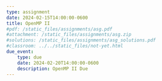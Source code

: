 ```yaml
---
type: assignment
date: 2024-02-15T14:00:00-0600
title: OpenMP II
#pdf: /static_files/assignments/asg.pdf
#attachment: /static_files/assignments/asg.zip
#solutions: /static_files/assignments/asg_solutions.pdf
#classroom: ../../static_files/not-yet.html
due_event: 
    type: due
    date: 2024-02-20T14:00:00-0600
    description: OpenMP II Due
---
```

<!-- This is a sample assignment. (25 points)-->
